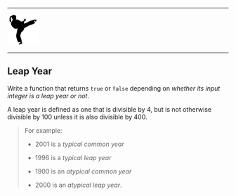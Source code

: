 
---

![Kata](../kata.png)

---

## Leap Year

Write a function that returns `true` or `false` depending on *whether its input integer is a leap year or not*.

A leap year is defined as one that is divisible by 4, but is not otherwise divisible by 100 unless it is also divisible by 400.


>  For example:
>
>  * 2001 is a *typical common year*
>
>  * 1996 is a *typical leap year*
>
>  * 1900 is an *atypical common year*
>
>  * 2000 is an *atypical leap year*.


